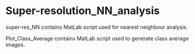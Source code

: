 # Super-resolution_NN_analysis

super-res_NN contains MatLab script used for nearest neighbour analysis.

Plot_Class_Average contains MatLab script used to generate class average images.
